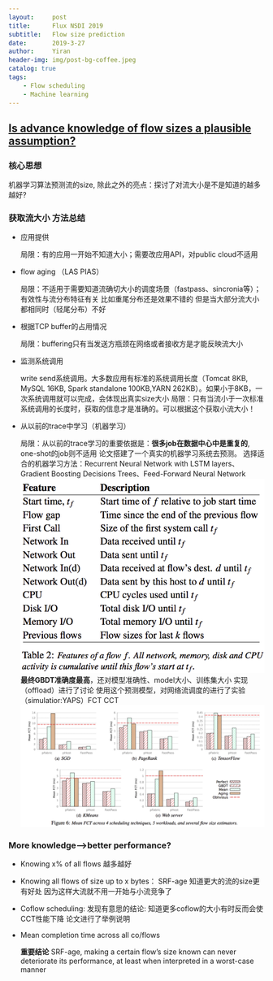 ```yaml
---
layout:     post
title:      Flux NSDI 2019
subtitle:   Flow size prediction
date:       2019-3-27
author:     Yiran
header-img: img/post-bg-coffee.jpeg
catalog: true
tags:
    - Flow scheduling
    - Machine learning
---
```


## [Is advance knowledge of flow sizes a plausible assumption?](https://www.usenix.org/system/files/nsdi19-dukic.pdf)

### 核心思想

机器学习算法预测流的size, 除此之外的亮点：探讨了对流大小是不是知道的越多越好?

### 获取流大小 方法总结

- 应用提供   

   局限：有的应用一开始不知道大小；需要改应用API，对public cloud不适用
- flow aging  （LAS PIAS）

   局限：不适用于需要知道流确切大小的调度场景（fastpass、sincronia等）；有效性与流分布特征有关 比如重尾分布还是效果不错的  但是当大部分流大小都相同时（轻尾分布）不好
- 根据TCP buffer的占用情况

   局限：buffering只有当发送方瓶颈在网络或者接收方是才能反映流大小
- 监测系统调用

   write send系统调用。大多数应用有标准的系统调用长度（Tomcat 8KB, MySQL 16KB, Spark standalone 100KB,YARN 262KB）。如果小于8KB，一次系统调用就可以完成，会体现出真实size大小
   局限：只有当流小于一次标准系统调用的长度时，获取的信息才是准确的。可以根据这个获取小流大小！

- 从以前的trace中学习（机器学习）

   局限：从以前的trace学习的重要依据是：**很多job在数据中心中是重复的**, one-shot的job则不适用
   论文搭建了一个真实的机器学习系统去预测。
   选择适合的机器学习方法：Recurrent Neural Network with LSTM layers、Gradient Boosting Decisions Trees、Feed-Forward Neural Network
   ![特征选取](/img/post-flux-2.png)
   **最终GBDT准确度最高**，还对模型准确性、model大小、训练集大小 实现（offload）进行了讨论
   使用这个预测模型，对网络流调度的进行了实验（simulatior:YAPS）FCT CCT
   ![](/img/post-flux-1.jpg)

### More knowledge—>better performance?
- Knowing  x% of all flows 越多越好
- Knowing all flows of size up to x bytes： SRF-age  知道更大的流的size更有好处 因为这样大流就不用一开始与小流竞争了
- Coflow scheduling: 发现有意思的结论: 知道更多coflow的大小有时反而会使CCT性能下降 论文进行了举例说明
- Mean completion time across all co/flows

   **重要结论** SRF-age, making a certain flow’s size known can never deteriorate its performance, at least when interpreted in a worst-case manner




